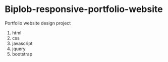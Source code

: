 # Biplob-responsive-portfolio-website
Portfolio website design project

1. html
2. css
3. javascript
4. jquery
5. bootstrap
